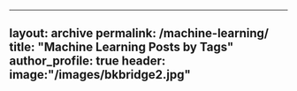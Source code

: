 ---
layout: archive
permalink: /machine-learning/
title: "Machine Learning Posts by Tags"
author_profile: true
header:
 image:"/images/bkbridge2.jpg"
 ---
